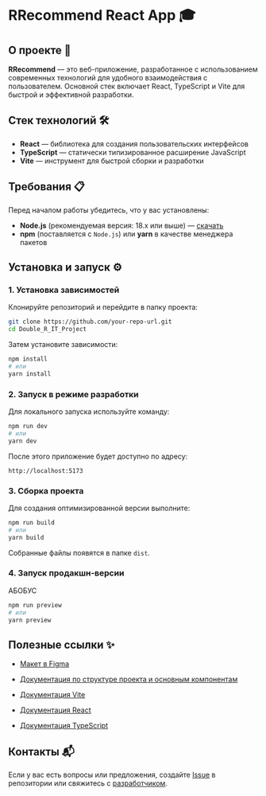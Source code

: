 # RRecommend React App 🎓

## О проекте 📌

**RRecommend** — это веб-приложение, разработанное с использованием современных технологий для удобного взаимодействия с пользователем. Основной стек включает React, TypeScript и Vite для быстрой и эффективной разработки.

## Стек технологий 🛠️

- **React** — библиотека для создания пользовательских интерфейсов
- **TypeScript** — статически типизированное расширение JavaScript
- **Vite** — инструмент для быстрой сборки и разработки

## Требования 📋

Перед началом работы убедитесь, что у вас установлены:

- **Node.js** (рекомендуемая версия: 18.x или выше) — [скачать](https://nodejs.org/en/download/current)
- **npm** (поставляется с `Node.js`) или **yarn** в качестве менеджера пакетов

## Установка и запуск ⚙️

### 1. Установка зависимостей

Клонируйте репозиторий и перейдите в папку проекта:

```bash
git clone https://github.com/your-repo-url.git
cd Double_R_IT_Project
```

Затем установите зависимости:

```bash
npm install
# или
yarn install
```

### 2. Запуск в режиме разработки

Для локального запуска используйте команду:

```bash
npm run dev
# или
yarn dev
```

После этого приложение будет доступно по адресу:

```
http://localhost:5173
```

### 3. Сборка проекта

Для создания оптимизированной версии выполните:

```bash
npm run build
# или
yarn build
```

Собранные файлы появятся в папке `dist`.

### 4. Запуск продакшн-версии

АБОБУС

```bash
npm run preview
# или
yarn preview
```

## Полезные ссылки ✨

- [Макет в Figma](https://www.figma.com/design/Wg6kehLIu7LCoPAbYuHU6O/RRecomend-Landing-by-Winterful?node-id=0-1&t=aYkzo01VN8MVhj9J-1)
- [Документация по структуре проекта и основным компонентам](./)

- [Документация Vite](https://vitejs.dev/)
- [Документация React](https://react.dev/)
- [Документация TypeScript](https://www.typescriptlang.org/)

## Контакты 📬

Если у вас есть вопросы или предложения, создайте [Issue](https://github.com/your-repo-url/issues) в репозитории или свяжитесь с [разработчиком](https://github.com/Winterfulllll).